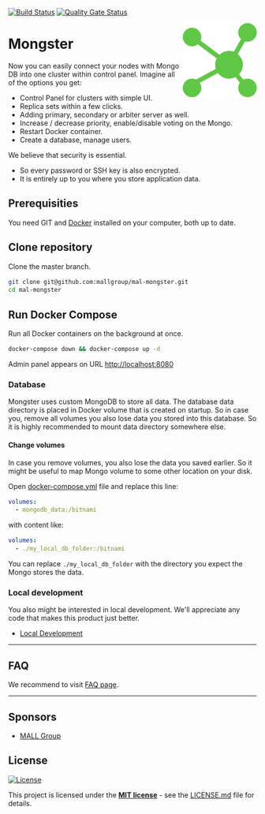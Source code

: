 [![Build Status](https://api.travis-ci.org/mallgroup/mal-mongster.svg?branch=master)](https://travis-ci.org/mallgroup/mal-mongster)
[![Quality Gate Status](https://sonarcloud.io/api/project_badges/measure?project=danielrataj_mal-mongster&metric=alert_status)](https://sonarcloud.io/dashboard?id=danielrataj_mal-mongster)

<img src="/admin/src/assets/logo-512x512.png" alt="logo" width="150" height="150" align="right"
 />

# Mongster

Now you can easily connect your nodes with Mongo DB into one cluster within control panel. Imagine all of the options you get:

-   Control Panel for clusters with simple UI.
-   Replica sets within a few clicks.
-   Adding primary, secondary or arbiter server as well.
-   Increase / decrease priority, enable/disable voting on the Mongo.
-   Restart Docker container.
-   Create a database, manage users.

We believe that security is essential.

-   So every password or SSH key is also encrypted.
-   It is entirely up to you where you store application data.

## Prerequisities

You need GIT and [Docker](https://www.docker.com/) installed on your computer, both up to date.

## Clone repository
Clone the master branch.

```sh
git clone git@github.com:mallgroup/mal-mongster.git
cd mal-mongster
```

## Run Docker Compose

Run all Docker containers on the background at once.

```sh
docker-compose down && docker-compose up -d
```

Admin panel appears on URL <http://localhost:8080>

### Database

Mongster uses custom MongoDB to store all data. The database data directory is placed in Docker volume that is created on startup. So in case you, remove all volumes you also lose data you stored into this database. So it is highly recommended to mount data directory somewhere else.

#### Change volumes

In case you remove volumes, you also lose the data you saved earlier. So it might be useful to map Mongo volume to some other location on your disk.

Open [docker-compose.yml](/docker-compose.yml) file and replace this line:

```yaml
volumes:
  - mongodb_data:/bitnami
```

with content like:

```yaml
volumes:
  - ./my_local_db_folder:/bitnami
```

You can replace `./my_local_db_folder` with the directory you expect the Mongo stores the data.

### Local development

You also might be interested in local development. We'll appreciate any code that makes this product just better.

-   [Local Development](/docs/development.md)

* * *

## FAQ

We recommend to visit [FAQ page](/FAQ.md).

* * *

## Sponsors

-   [MALL Group](http://www.mallgroup.com)

## License

[![License](http://img.shields.io/:license-mit-blue.svg?style=flat-square)](http://badges.mit-license.org)

This project is licensed under the **[MIT license](http://opensource.org/licenses/mit-license.php)** - see the [LICENSE.md](/LICENSE.md) file for details.
